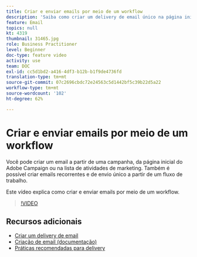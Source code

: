 ```yaml
---
title: Criar e enviar emails por meio de um workflow
description: 'Saiba como criar um delivery de email único na página inicial. '
feature: Email
topics: null
kt: 4319
thumbnail: 31465.jpg
role: Business Practitioner
level: Beginner
doc-type: feature video
activity: use
team: DOC
exl-id: cc5d1bd2-a416-4df3-b12b-b1f9de4736fd
translation-type: tm+mt
source-git-commit: 07c2696cbdc72e24563c5d1442bf5c39b22d5a22
workflow-type: tm+mt
source-wordcount: '102'
ht-degree: 62%

---
```


# Criar e enviar emails por meio de um workflow

Você pode criar um email a partir de uma campanha, da página inicial do Adobe Campaign ou na lista de atividades de marketing. Também é possível criar emails recorrentes e de envio único a partir de um fluxo de trabalho.

Este vídeo explica como criar e enviar emails por meio de um workflow.

>[!VIDEO](https://video.tv.adobe.com/v/31465?quality=12)

## Recursos adicionais

* [Criar um delivery de email](/help/communication-channels/email/create-email-from-homepage.md)
* [Criação de email (documentação)](https://docs.adobe.com/content/help/en/campaign-standard/using/communication-channels/email-messages/creating-an-email.html)
* [Práticas recomendadas para delivery](https://helpx.adobe.com/br/campaign/kb/delivery-best-practices.html)
